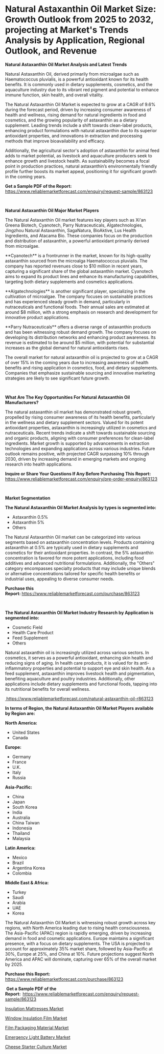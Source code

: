 <p><h1>Natural Astaxanthin Oil Market Size: Growth Outlook from 2025 to 2032, projecting at Market's Trends Analysis by Application, Regional Outlook, and Revenue</h1></p><p><strong>Natural Astaxanthin Oil Market Analysis and Latest Trends</strong></p>
<p><p>Natural Astaxanthin Oil, derived primarily from microalgae such as Haematococcus pluvialis, is a powerful antioxidant known for its health benefits. It is commonly used in dietary supplements, cosmetics, and the aquaculture industry due to its vibrant red pigment and potential to enhance immune function, skin health, and overall vitality. </p><p>The Natural Astaxanthin Oil Market is expected to grow at a CAGR of 9.6% during the forecast period, driven by increasing consumer awareness of health and wellness, rising demand for natural ingredients in food and cosmetics, and the growing popularity of astaxanthin as a dietary supplement. Leading trends include a shift towards clean-label products, enhancing product formulations with natural astaxanthin due to its superior antioxidant properties, and innovations in extraction and processing methods that improve bioavailability and efficacy. </p><p>Additionally, the agricultural sector's adoption of astaxanthin for animal feed adds to market potential, as livestock and aquaculture producers seek to enhance growth and livestock health. As sustainability becomes a focal point in production practices, natural astaxanthin’s environmentally friendly profile further boosts its market appeal, positioning it for significant growth in the coming years.</p></p>
<p><strong>Get a Sample PDF of the Report:&nbsp;</strong> <a href="https://www.reliablemarketforecast.com/enquiry/request-sample/863123?utm_campaign=1832&utm_medium=2&utm_source=Github&utm_content=ia&utm_term=01042025&utm_id=natural-astaxanthin-oil">https://www.reliablemarketforecast.com/enquiry/request-sample/863123</a></p>
<p>&nbsp;</p>
<p><strong>Natural Astaxanthin Oil Major Market Players</strong></p>
<p><p>The Natural Astaxanthin Oil market features key players such as Xi'an Greena Biotech, Cyanotech, Parry Nutraceuticals, Algatechnologies, Jingzhou Natural Astaxanthin, SagaNatura, BioAktive, Lus Health Ingredients, and Atacama Bio. These companies focus on the production and distribution of astaxanthin, a powerful antioxidant primarily derived from microalgae.</p><p>**Cyanotech** is a frontrunner in the market, known for its high-quality astaxanthin sourced from the microalga Haematococcus pluvialis. The company has reported revenues close to $10 million in recent years, capturing a significant share of the global astaxanthin market. Cyanotech aims to expand its product lines and enhance its manufacturing capabilities, targeting both dietary supplements and cosmetics applications.</p><p>**Algatechnologies** is another significant player, specializing in the cultivation of microalgae. The company focuses on sustainable practices and has experienced steady growth in demand, particularly in nutraceuticals and functional foods. Their annual sales are estimated at around $8 million, with a strong emphasis on research and development for innovative product applications.</p><p>**Parry Nutraceuticals** offers a diverse range of astaxanthin products and has been witnessing robust demand growth. The company focuses on developing its distribution networks and enhancing product awareness. Its revenue is estimated to be around $5 million, with potential for substantial increases as the global demand for natural antioxidants rises.</p><p>The overall market for natural astaxanthin oil is projected to grow at a CAGR of over 15% in the coming years due to increasing awareness of health benefits and rising application in cosmetics, food, and dietary supplements. Companies that emphasize sustainable sourcing and innovative marketing strategies are likely to see significant future growth.</p></p>
<p>&nbsp;</p>
<p><strong>What Are The Key Opportunities For Natural Astaxanthin Oil Manufacturers?</strong></p>
<p><p>The natural astaxanthin oil market has demonstrated robust growth, propelled by rising consumer awareness of its health benefits, particularly in the wellness and dietary supplement sectors. Valued for its potent antioxidant properties, astaxanthin is increasingly utilized in cosmetics and nutraceuticals. Recent trends indicate a shift towards sustainable sourcing and organic products, aligning with consumer preferences for clean-label ingredients. Market growth is supported by advancements in extraction technologies and expanding applications across various industries. Future outlook remains positive, with projected CAGR surpassing 10% through 2030, driven by increasing demand in emerging markets and ongoing research into health applications.</p></p>
<p><strong>Inquire or Share Your Questions If Any Before Purchasing This Report:</strong> <a href="https://www.reliablemarketforecast.com/enquiry/pre-order-enquiry/863123?utm_campaign=1832&utm_medium=2&utm_source=Github&utm_content=ia&utm_term=01042025&utm_id=natural-astaxanthin-oil">https://www.reliablemarketforecast.com/enquiry/pre-order-enquiry/863123</a></p>
<p>&nbsp;</p>
<p><strong>Market Segmentation</strong></p>
<p><strong>The Natural Astaxanthin Oil Market Analysis by types is segmented into:</strong></p>
<p><ul><li>Astaxanthin 0.5%</li><li>Astaxanthin 5%</li><li>Others</li></ul></p>
<p><p>The Natural Astaxanthin Oil market can be categorized into various segments based on astaxanthin concentration levels. Products containing astaxanthin at 0.5% are typically used in dietary supplements and cosmetics for their antioxidant properties. In contrast, the 5% astaxanthin concentration is favored for more potent applications, including food additives and advanced nutritional formulations. Additionally, the "Others" category encompasses specialty products that may include unique blends or alternative concentrations tailored for specific health benefits or industrial uses, appealing to diverse consumer needs.</p></p>
<p><strong>Purchase this Report:&nbsp;</strong><a href="https://www.reliablemarketforecast.com/purchase/863123?utm_campaign=1832&utm_medium=2&utm_source=Github&utm_content=ia&utm_term=01042025&utm_id=natural-astaxanthin-oil">https://www.reliablemarketforecast.com/purchase/863123</a></p>
<p>&nbsp;</p>
<p><strong>The Natural Astaxanthin Oil Market Industry Research by Application is segmented into:</strong></p>
<p><ul><li>Cosmetic Field</li><li>Health Care Product</li><li>Feed Supplement</li><li>Others</li></ul></p>
<p><p>Natural astaxanthin oil is increasingly utilized across various sectors. In cosmetics, it serves as a powerful antioxidant, enhancing skin health and reducing signs of aging. In health care products, it is valued for its anti-inflammatory properties and potential to support eye and skin health. As a feed supplement, astaxanthin improves livestock health and pigmentation, benefiting aquaculture and poultry industries. Additionally, other applications include dietary supplements and functional foods, tapping into its nutritional benefits for overall wellness.</p></p>
<p><a href="https://www.reliablemarketforecast.com/natural-astaxanthin-oil-r863123?utm_campaign=1832&utm_medium=2&utm_source=Github&utm_content=ia&utm_term=01042025&utm_id=natural-astaxanthin-oil">&nbsp;https://www.reliablemarketforecast.com/natural-astaxanthin-oil-r863123</a></p>
<p><strong>In terms of Region, the Natural Astaxanthin Oil Market Players available by Region are:</strong></p>
<p>
    <p> <strong> North America: </strong>
        <ul>
            <li>United States</li>
            <li>Canada</li>
        </ul>
        </p> 
    <p> <strong> Europe: </strong>
        <ul>
            <li>Germany</li>
            <li>France</li>
            <li>U.K.</li>
            <li>Italy</li>
            <li>Russia</li>
        </ul>
        </p> 
    <p> <strong> Asia-Pacific: </strong>
        <ul>
            <li>China</li>
            <li>Japan</li>
            <li>South Korea</li>
            <li>India</li>
            <li>Australia</li>
            <li>China Taiwan</li>
            <li>Indonesia</li>
            <li>Thailand</li>
            <li>Malaysia</li>
        </ul>
        </p> 
    <p> <strong> Latin America: </strong>
        <ul>
            <li>Mexico</li>
            <li>Brazil</li>
            <li>Argentina Korea</li>
            <li>Colombia</li>
        </ul>
        </p> 
    <p> <strong> Middle East & Africa: </strong>
        <ul>
            <li>Turkey</li>
            <li>Saudi</li>
            <li>Arabia</li>
            <li>UAE</li>
            <li>Korea</li>
        </ul>
    </p>
    </p>
<p><p>The Natural Astaxanthin Oil Market is witnessing robust growth across key regions, with North America leading due to rising health consciousness. The Asia-Pacific (APAC) region is rapidly emerging, driven by increasing demand in food and cosmetic applications. Europe maintains a significant presence, with a focus on dietary supplements. The USA is projected to account for approximately 35% market share, followed by Asia-Pacific at 30%, Europe at 25%, and China at 10%. Future projections suggest North America and APAC will dominate, capturing over 65% of the overall market by 2025.</p></p>
<p><strong>Purchase this Report: </strong><a href="https://www.reliablemarketforecast.com/purchase/863123?utm_campaign=1832&utm_medium=2&utm_source=Github&utm_content=ia&utm_term=01042025&utm_id=natural-astaxanthin-oil">https://www.reliablemarketforecast.com/purchase/863123</a></p>
<p>&nbsp;<strong>Get a Sample PDF of the Report:&nbsp;&nbsp;</strong><a href="https://www.reliablemarketforecast.com/enquiry/request-sample/863123?utm_campaign=1832&utm_medium=2&utm_source=Github&utm_content=ia&utm_term=01042025&utm_id=natural-astaxanthin-oil">https://www.reliablemarketforecast.com/enquiry/request-sample/863123</a></p>
<p><strong></strong></p>
<p><p><a href="https://github.com/spehnluenaru/Market-Research-Report-List-1/blob/main/insulation-mattresses-market.md?utm_campaign=1832&utm_medium=2&utm_source=Github&utm_content=ia&utm_term=01042025&utm_id=natural-astaxanthin-oil">Insulation Mattresses Market</a></p><p><a href="https://github.com/thapabylers2/Market-Research-Report-List-1/blob/main/window-insulation-film-market.md?utm_campaign=1832&utm_medium=2&utm_source=Github&utm_content=ia&utm_term=01042025&utm_id=natural-astaxanthin-oil">Window Insulation Film Market</a></p><p><a href="https://github.com/motosyuliq/Market-Research-Report-List-1/blob/main/film-packaging-material-market.md?utm_campaign=1832&utm_medium=2&utm_source=Github&utm_content=ia&utm_term=01042025&utm_id=natural-astaxanthin-oil">Film Packaging Material Market</a></p><p><a href="https://github.com/muskoaizahfi/Market-Research-Report-List-1/blob/main/emergency-light-battery-market.md?utm_campaign=1832&utm_medium=2&utm_source=Github&utm_content=ia&utm_term=01042025&utm_id=natural-astaxanthin-oil">Emergency Light Battery Market</a></p><p><a href="https://github.com/ryantindyaiz/Market-Research-Report-List-1/blob/main/cheese-starter-culture-market.md?utm_campaign=1832&utm_medium=2&utm_source=Github&utm_content=ia&utm_term=01042025&utm_id=natural-astaxanthin-oil">Cheese Starter Culture Market</a></p></p>